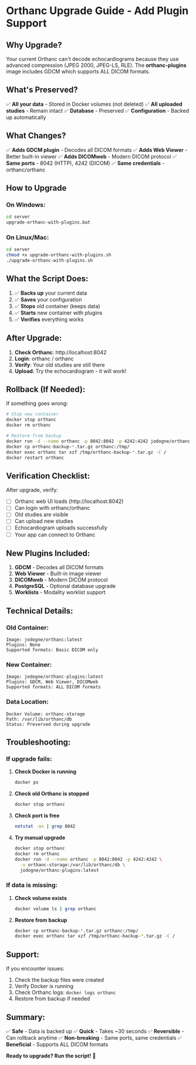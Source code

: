 # Orthanc Upgrade Guide - Add Plugin Support

## Why Upgrade?

Your current Orthanc can't decode echocardiograms because they use advanced compression (JPEG 2000, JPEG-LS, RLE). The **orthanc-plugins** image includes GDCM which supports ALL DICOM formats.

## What's Preserved?

✅ **All your data** - Stored in Docker volumes (not deleted)
✅ **All uploaded studies** - Remain intact
✅ **Database** - Preserved
✅ **Configuration** - Backed up automatically

## What Changes?

✅ **Adds GDCM plugin** - Decodes all DICOM formats
✅ **Adds Web Viewer** - Better built-in viewer
✅ **Adds DICOMweb** - Modern DICOM protocol
✅ **Same ports** - 8042 (HTTP), 4242 (DICOM)
✅ **Same credentials** - orthanc/orthanc

## How to Upgrade

### On Windows:

```bash
cd server
upgrade-orthanc-with-plugins.bat
```

### On Linux/Mac:

```bash
cd server
chmod +x upgrade-orthanc-with-plugins.sh
./upgrade-orthanc-with-plugins.sh
```

## What the Script Does:

1. ✅ **Backs up** your current data
2. ✅ **Saves** your configuration
3. ✅ **Stops** old container (keeps data)
4. ✅ **Starts** new container with plugins
5. ✅ **Verifies** everything works

## After Upgrade:

1. **Check Orthanc**: http://localhost:8042
2. **Login**: orthanc / orthanc
3. **Verify**: Your old studies are still there
4. **Upload**: Try the echocardiogram - it will work!

## Rollback (If Needed):

If something goes wrong:

```bash
# Stop new container
docker stop orthanc
docker rm orthanc

# Restore from backup
docker run -d --name orthanc -p 8042:8042 -p 4242:4242 jodogne/orthanc:latest
docker cp orthanc-backup-*.tar.gz orthanc:/tmp/
docker exec orthanc tar xzf /tmp/orthanc-backup-*.tar.gz -C /
docker restart orthanc
```

## Verification Checklist:

After upgrade, verify:

- [ ] Orthanc web UI loads (http://localhost:8042)
- [ ] Can login with orthanc/orthanc
- [ ] Old studies are visible
- [ ] Can upload new studies
- [ ] Echocardiogram uploads successfully
- [ ] Your app can connect to Orthanc

## New Plugins Included:

1. **GDCM** - Decodes all DICOM formats
2. **Web Viewer** - Built-in image viewer
3. **DICOMweb** - Modern DICOM protocol
4. **PostgreSQL** - Optional database upgrade
5. **Worklists** - Modality worklist support

## Technical Details:

### Old Container:
```
Image: jodogne/orthanc:latest
Plugins: None
Supported formats: Basic DICOM only
```

### New Container:
```
Image: jodogne/orthanc-plugins:latest
Plugins: GDCM, Web Viewer, DICOMweb
Supported formats: ALL DICOM formats
```

### Data Location:
```
Docker Volume: orthanc-storage
Path: /var/lib/orthanc/db
Status: Preserved during upgrade
```

## Troubleshooting:

### If upgrade fails:

1. **Check Docker is running**
   ```bash
   docker ps
   ```

2. **Check old Orthanc is stopped**
   ```bash
   docker stop orthanc
   ```

3. **Check port is free**
   ```bash
   netstat -an | grep 8042
   ```

4. **Try manual upgrade**
   ```bash
   docker stop orthanc
   docker rm orthanc
   docker run -d --name orthanc -p 8042:8042 -p 4242:4242 \
     -v orthanc-storage:/var/lib/orthanc/db \
     jodogne/orthanc-plugins:latest
   ```

### If data is missing:

1. **Check volume exists**
   ```bash
   docker volume ls | grep orthanc
   ```

2. **Restore from backup**
   ```bash
   docker cp orthanc-backup-*.tar.gz orthanc:/tmp/
   docker exec orthanc tar xzf /tmp/orthanc-backup-*.tar.gz -C /
   ```

## Support:

If you encounter issues:
1. Check the backup files were created
2. Verify Docker is running
3. Check Orthanc logs: `docker logs orthanc`
4. Restore from backup if needed

## Summary:

✅ **Safe** - Data is backed up
✅ **Quick** - Takes ~30 seconds
✅ **Reversible** - Can rollback anytime
✅ **Non-breaking** - Same ports, same credentials
✅ **Beneficial** - Supports ALL DICOM formats

**Ready to upgrade? Run the script!** 🚀
